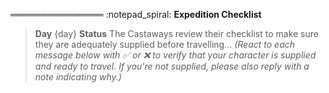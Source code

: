 ═══════════════
:notepad_spiral: **Expedition Checklist**

> **Day** {day}
> **Status** The Castaways review their checklist to make sure they are adequately supplied before travelling...
> *(React to each message below with :white_check_mark: or :x: to verify that your character is supplied and ready to travel. If you're not supplied, please also reply with a note indicating why.)*